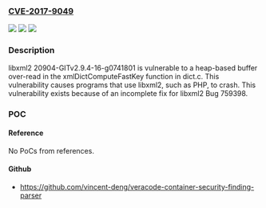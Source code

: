### [CVE-2017-9049](https://cve.mitre.org/cgi-bin/cvename.cgi?name=CVE-2017-9049)
![](https://img.shields.io/static/v1?label=Product&message=n%2Fa&color=blue)
![](https://img.shields.io/static/v1?label=Version&message=n%2Fa&color=blue)
![](https://img.shields.io/static/v1?label=Vulnerability&message=n%2Fa&color=brighgreen)

### Description

libxml2 20904-GITv2.9.4-16-g0741801 is vulnerable to a heap-based buffer over-read in the xmlDictComputeFastKey function in dict.c. This vulnerability causes programs that use libxml2, such as PHP, to crash. This vulnerability exists because of an incomplete fix for libxml2 Bug 759398.

### POC

#### Reference
No PoCs from references.

#### Github
- https://github.com/vincent-deng/veracode-container-security-finding-parser

